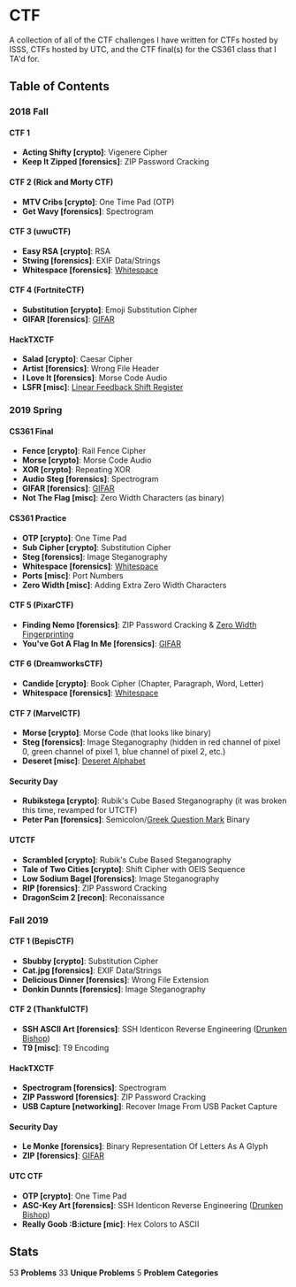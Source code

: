 # CTF

A collection of all of the CTF challenges I have written for CTFs hosted by ISSS, CTFs hosted by UTC, and the CTF final(s) for the CS361 class that I TA'd for.

## Table of Contents

### 2018 Fall
#### CTF 1
- **Acting Shifty [crypto]**: Vigenere Cipher
- **Keep It Zipped [forensics]**: ZIP Password Cracking

#### CTF 2 (Rick and Morty CTF)
- **MTV Cribs [crypto]**: One Time Pad (OTP)
- **Get Wavy [forensics]**: Spectrogram

#### CTF 3 (uwuCTF)
- **Easy RSA [crypto]**: RSA
- **Stwing [forensics]**: EXIF Data/Strings
- **Whitespace [forensics]**: [Whitespace](https://en.wikipedia.org/wiki/Whitespace_%28programming_language%29)

#### CTF 4 (FortniteCTF)
- **Substitution [crypto]**: Emoji Substitution Cipher
- **GIFAR [forensics]**: [GIFAR](https://en.wikipedia.org/wiki/Gifar)

#### HackTXCTF
- **Salad [crypto]**: Caesar Cipher
- **Artist [forensics]**: Wrong File Header
- **I Love It [forensics]**: Morse Code Audio
- **LSFR [misc]**: [Linear Feedback Shift Register](https://en.wikipedia.org/wiki/Linear-feedback_shift_register)

### 2019 Spring
#### CS361 Final
- **Fence [crypto]**: Rail Fence Cipher
- **Morse [crypto]**: Morse Code Audio
- **XOR [crypto]**: Repeating XOR
- **Audio Steg [forensics]**: Spectrogram
- **GIFAR [forensics]**: [GIFAR](https://en.wikipedia.org/wiki/Gifar)
- **Not The Flag [misc]**: Zero Width Characters (as binary)

#### CS361 Practice
- **OTP [crypto]**: One Time Pad
- **Sub Cipher [crypto]**: Substitution Cipher
- **Steg [forensics]**: Image Steganography
- **Whitespace [forensics]**: [Whitespace](https://en.wikipedia.org/wiki/Whitespace_%28programming_language%29)
- **Ports [misc]**: Port Numbers
- **Zero Width [misc]**: Adding Extra Zero Width Characters

#### CTF 5 (PixarCTF)
- **Finding Nemo [forensics]**: ZIP Password Cracking & [Zero Width Fingerprinting](https://github.com/vedhavyas/zwfp)
- **You've Got A Flag In Me [forensics]**: [GIFAR](https://en.wikipedia.org/wiki/Gifar)

#### CTF 6 (DreamworksCTF)
- **Candide [crypto]**: Book Cipher (Chapter, Paragraph, Word, Letter)
- **Whitespace [forensics]**: [Whitespace](https://en.wikipedia.org/wiki/Whitespace_%28programming_language%29)

#### CTF 7 (MarvelCTF)
- **Morse [crypto]**: Morse Code (that looks like binary)
- **Steg [forensics]**: Image Steganography (hidden in red channel of pixel 0, green channel of pixel 1, blue channel of pixel 2, etc.)
- **Deseret [misc]**: [Deseret Alphabet](https://en.wikipedia.org/wiki/Deseret_alphabet)

#### Security Day
- **Rubikstega [crypto]**: Rubik's Cube Based Steganography (it was broken this time, revamped for UTCTF)
- **Peter Pan [forensics]**: Semicolon/[Greek Question Mark](https://en.wikipedia.org/wiki/Question_mark#Greek_question_mark) Binary

#### UTCTF
- **Scrambled [crypto]**: Rubik's Cube Based Steganography
- **Tale of Two Cities [crypto]**: Shift Cipher with OEIS Sequence
- **Low Sodium Bagel [forensics]**: Image Steganography
- **RIP [forensics]**: ZIP Password Cracking
- **DragonScim 2 [recon]**: Reconaissance

### Fall 2019
#### CTF 1 (BepisCTF)
- **Sbubby [crypto]**: Substitution Cipher
- **Cat.jpg [forensics]**: EXIF Data/Strings
- **Delicious Dinner [forensics]**: Wrong File Extension
- **Donkin Dunnts [forensics]**: Image Steganography

#### CTF 2 (ThankfulCTF)
- **SSH ASCII Art [forensics]**: SSH Identicon Reverse Engineering ([Drunken Bishop](http://www.dirk-loss.de/sshvis/drunken_bishop.pdf))
- **T9 [misc]**: T9 Encoding

#### HackTXCTF
- **Spectrogram [forensics]**: Spectrogram
- **ZIP Password [forensics]**: ZIP Password Cracking
- **USB Capture [networking]**: Recover Image From USB Packet Capture

#### Security Day
- **Le Monke [forensics]**: Binary Representation Of Letters As A Glyph
- **ZIP [forensics]**: [GIFAR](https://en.wikipedia.org/wiki/Gifar)

#### UTC CTF
- **OTP [crypto]**: One Time Pad
- **ASC-Key Art [forensics]**: SSH Identicon Reverse Engineering ([Drunken Bishop](http://www.dirk-loss.de/sshvis/drunken_bishop.pdf))
- **Really Goob :B:icture [mic]**: Hex Colors to ASCII

## Stats
53 **Problems**
33 **Unique Problems**
5 **Problem Categories**
